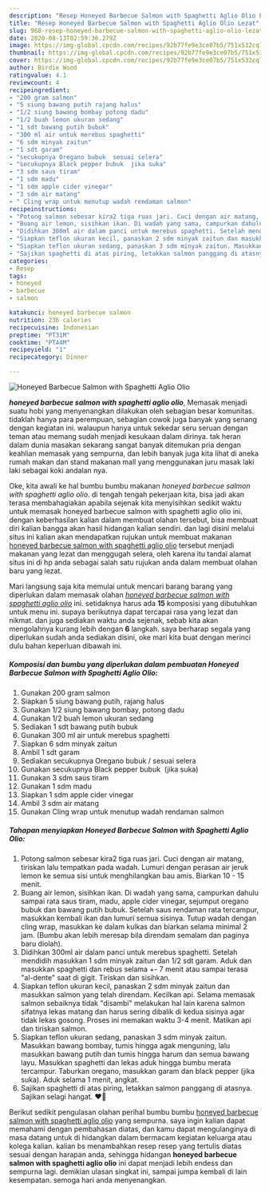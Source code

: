 ```yaml
---
description: "Resep Honeyed Barbecue Salmon with Spaghetti Aglio Olio Lezat"
title: "Resep Honeyed Barbecue Salmon with Spaghetti Aglio Olio Lezat"
slug: 968-resep-honeyed-barbecue-salmon-with-spaghetti-aglio-olio-lezat
date: 2020-08-13T02:59:36.279Z
image: https://img-global.cpcdn.com/recipes/92b77fe9e3ce07b5/751x532cq70/honeyed-barbecue-salmon-with-spaghetti-aglio-olio-foto-resep-utama.jpg
thumbnail: https://img-global.cpcdn.com/recipes/92b77fe9e3ce07b5/751x532cq70/honeyed-barbecue-salmon-with-spaghetti-aglio-olio-foto-resep-utama.jpg
cover: https://img-global.cpcdn.com/recipes/92b77fe9e3ce07b5/751x532cq70/honeyed-barbecue-salmon-with-spaghetti-aglio-olio-foto-resep-utama.jpg
author: Birdie Wood
ratingvalue: 4.1
reviewcount: 4
recipeingredient:
- "200 gram salmon"
- "5 siung bawang putih rajang halus"
- "1/2 siung bawang bombay potong dadu"
- "1/2 buah lemon ukuran sedang"
- "1 sdt bawang putih bubuk"
- "300 ml air untuk merebus spaghetti"
- "6 sdm minyak zaitun"
- "1 sdt garam"
- "secukupnya Oregano bubuk  sesuai selera"
- "secukupnya Black pepper bubuk  jika suka"
- "3 sdm saus tiram"
- "1 sdm madu"
- "1 sdm apple cider vinegar"
- "3 sdm air matang"
- " Cling wrap untuk menutup wadah rendaman salmon"
recipeinstructions:
- "Potong salmon sebesar kira2 tiga ruas jari. Cuci dengan air matang, tiriskan lalu tempatkan pada wadah. Lumuri dengan perasan air jeruk lemon ke semua sisi untuk menghilangkan bau amis. Biarkan 10 - 15 menit."
- "Buang air lemon, sisihkan ikan. Di wadah yang sama, campurkan dahulu sampai rata saus tiram, madu, apple cider vinegar, sejumput oregano bubuk dan bawang putih bubuk. Setelah saus rendaman rata tercampur, masukkan kembali ikan dan lumuri semua sisinya. Tutup wadah dengan cling wrap, masukkan ke dalam kulkas dan biarkan selama minimal 2 jam. (Bumbu akan lebih meresap bila direndam semalam dan paginya baru diolah)."
- "Didihkan 300ml air dalam panci untuk merebus spaghetti. Setelah mendidih masukkan 1 sdm minyak zaitun dan 1/2 sdt garam. Aduk dan masukkan spaghetti dan rebus selama +- 7 menit atau sampai terasa &#34;al-dente&#34; saat di gigit. Tiriskan dan sisihkan."
- "Siapkan teflon ukuran kecil, panaskan 2 sdm minyak zaitun dan masukkan salmon yang telah direndam. Kecilkan api. Selama memasak salmon sebaiknya tidak &#34;disambi&#34; melakukan hal lain karena salmon sifatnya lekas matang dan harus sering dibalik di kedua sisinya agar tidak lekas gosong. Proses ini memakan waktu 3-4 menit. Matikan api dan tiriskan salmon."
- "Siapkan teflon ukuran sedang, panaskan 3 sdm minyak zaitun. Masukkan bawang bombay, tumis hingga agak menguning, lalu masukkan bawang putih dan tumis hingga harum dan semua bawang layu. Masukkan spaghetti dan lekas aduk hingga bumbu merata tercampur. Taburkan oregano, masukkan garam dan black pepper (jika suka). Aduk selama 1 menit, angkat."
- "Sajikan spaghetti di atas piring, letakkan salmon panggang di atasnya. Sajikan selagi hangat. ❤️🍝"
categories:
- Resep
tags:
- honeyed
- barbecue
- salmon

katakunci: honeyed barbecue salmon 
nutrition: 236 calories
recipecuisine: Indonesian
preptime: "PT31M"
cooktime: "PT44M"
recipeyield: "1"
recipecategory: Dinner

---
```



![Honeyed Barbecue Salmon with Spaghetti Aglio Olio](https://img-global.cpcdn.com/recipes/92b77fe9e3ce07b5/751x532cq70/honeyed-barbecue-salmon-with-spaghetti-aglio-olio-foto-resep-utama.jpg)

<b><i>honeyed barbecue salmon with spaghetti aglio olio</i></b>, Memasak menjadi suatu hobi yang menyenangkan dilakukan oleh sebagian besar komunitas. tidaklah hanya para perempuan, sebagian cowok juga banyak yang senang dengan kegiatan ini. walaupun hanya untuk sekedar seru seruan dengan teman atau memang sudah menjadi kesukaan dalam dirinya. tak heran dalam dunia masakan sekarang sangat banyak ditemukan pria dengan keahlian memasak yang sempurna, dan lebih banyak juga kita lihat di aneka rumah makan dan stand makanan mall yang menggunakan juru masak laki laki sebagai koki andalan nya.



Oke, kita awali ke hal bumbu bumbu makanan <i>honeyed barbecue salmon with spaghetti aglio olio</i>. di tengah tengah pekerjaan kita, bisa jadi akan terasa membahagiakan apabila sejenak kita menyisihkan sedikit waktu untuk memasak honeyed barbecue salmon with spaghetti aglio olio ini. dengan keberhasilan kalian dalam membuat olahan tersebut, bisa membuat diri kalian bangga akan hasil hidangan kalian sendiri. dan lagi disini melalui situs ini kalian akan mendapatkan rujukan untuk membuat makanan <u>honeyed barbecue salmon with spaghetti aglio olio</u> tersebut menjadi makanan yang lezat dan menggugah selera, oleh karena itu tandai alamat situs ini di hp anda sebagai salah satu rujukan anda dalam membuat olahan baru yang lezat.


Mari langsung saja kita memulai untuk mencari barang barang yang diperlukan dalam memasak olahan <u><i>honeyed barbecue salmon with spaghetti aglio olio</i></u> ini. setidaknya harus ada <b>15</b> komposisi yang dibutuhkan untuk menu ini. supaya berikutnya dapat tercapai rasa yang lezat dan nikmat. dan juga sediakan waktu anda sejenak, sebab kita akan mengolahnya kurang lebih dengan <b>6</b> langkah. saya berharap segala yang diperlukan sudah anda sediakan disini, oke mari kita buat dengan merinci dulu bahan keperluan dibawah ini.

<!--inarticleads1-->

##### Komposisi dan bumbu yang diperlukan dalam pembuatan Honeyed Barbecue Salmon with Spaghetti Aglio Olio:

1. Gunakan 200 gram salmon
1. Siapkan 5 siung bawang putih, rajang halus
1. Gunakan 1/2 siung bawang bombay, potong dadu
1. Gunakan 1/2 buah lemon ukuran sedang
1. Sediakan 1 sdt bawang putih bubuk
1. Gunakan 300 ml air untuk merebus spaghetti
1. Siapkan 6 sdm minyak zaitun
1. Ambil 1 sdt garam
1. Sediakan secukupnya Oregano bubuk / sesuai selera
1. Gunakan secukupnya Black pepper bubuk  (jika suka)
1. Gunakan 3 sdm saus tiram
1. Gunakan 1 sdm madu
1. Siapkan 1 sdm apple cider vinegar
1. Ambil 3 sdm air matang
1. Gunakan  Cling wrap untuk menutup wadah rendaman salmon




<!--inarticleads2-->

##### Tahapan menyiapkan Honeyed Barbecue Salmon with Spaghetti Aglio Olio:

1. Potong salmon sebesar kira2 tiga ruas jari. Cuci dengan air matang, tiriskan lalu tempatkan pada wadah. Lumuri dengan perasan air jeruk lemon ke semua sisi untuk menghilangkan bau amis. Biarkan 10 - 15 menit.
1. Buang air lemon, sisihkan ikan. Di wadah yang sama, campurkan dahulu sampai rata saus tiram, madu, apple cider vinegar, sejumput oregano bubuk dan bawang putih bubuk. Setelah saus rendaman rata tercampur, masukkan kembali ikan dan lumuri semua sisinya. Tutup wadah dengan cling wrap, masukkan ke dalam kulkas dan biarkan selama minimal 2 jam. (Bumbu akan lebih meresap bila direndam semalam dan paginya baru diolah).
1. Didihkan 300ml air dalam panci untuk merebus spaghetti. Setelah mendidih masukkan 1 sdm minyak zaitun dan 1/2 sdt garam. Aduk dan masukkan spaghetti dan rebus selama +- 7 menit atau sampai terasa &#34;al-dente&#34; saat di gigit. Tiriskan dan sisihkan.
1. Siapkan teflon ukuran kecil, panaskan 2 sdm minyak zaitun dan masukkan salmon yang telah direndam. Kecilkan api. Selama memasak salmon sebaiknya tidak &#34;disambi&#34; melakukan hal lain karena salmon sifatnya lekas matang dan harus sering dibalik di kedua sisinya agar tidak lekas gosong. Proses ini memakan waktu 3-4 menit. Matikan api dan tiriskan salmon.
1. Siapkan teflon ukuran sedang, panaskan 3 sdm minyak zaitun. Masukkan bawang bombay, tumis hingga agak menguning, lalu masukkan bawang putih dan tumis hingga harum dan semua bawang layu. Masukkan spaghetti dan lekas aduk hingga bumbu merata tercampur. Taburkan oregano, masukkan garam dan black pepper (jika suka). Aduk selama 1 menit, angkat.
1. Sajikan spaghetti di atas piring, letakkan salmon panggang di atasnya. Sajikan selagi hangat. ❤️🍝




Berikut sedikit pengulasan olahan perihal bumbu bumbu <u>honeyed barbecue salmon with spaghetti aglio olio</u> yang sempurna. saya ingin kalian dapat memahami dengan pembahasan diatas, dan kamu dapat mengulanginya di masa datang untuk di hidangkan dalam bermacam kegiatan keluarga atau kolega kalian. kalian bs menambahkan resep resep yang tertulis diatas sesuai dengan harapan anda, sehingga hidangan <b>honeyed barbecue salmon with spaghetti aglio olio</b> ini dapat menjadi lebih endess dan sempurna lagi. demikian ulasan singkat ini, sampai jumpa kembali di lain kesempatan. semoga hari anda menyenangkan.

